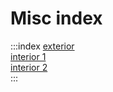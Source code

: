 <link rel="stylesheet" href="index-style.css" />

# Misc index

:::index
[exterior](./townacarra/grid/index.html)  
[interior 1](./townacarra/interior/index.html)  
[interior 2](./townacarra/interior2/index.html)  
:::
